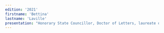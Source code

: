 ```yaml
---
edition: '2021'
firstname: 'Bettina'
lastname: 'Laville'
presentation: "Honorary State Councillor, Doctor of Letters, laureate of Sciences Po and former student of ENA, Bettina Laville is president and founder of Comité 21, editorial director of the transdisciplinary journal Vraiment Durable and member of the Institut Mines Télécom scientific committee. She was responsible for the preparation of the Rio, Kyoto and Johannesburg conferences. She created the Environmental Film Festival in 1982 and is co-founder of the Festival of New Explorations since 2016. She is the author of L'adaptation au changement climatique, une question de sociétés published in 2017 with the CNRS."
---
```

